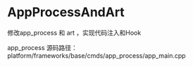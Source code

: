 # AppProcessAndArt
修改app_process 和 art ，实现代码注入和Hook

app_process 源码路径：
platform/frameworks/base/cmds/app_process/app_main.cpp
